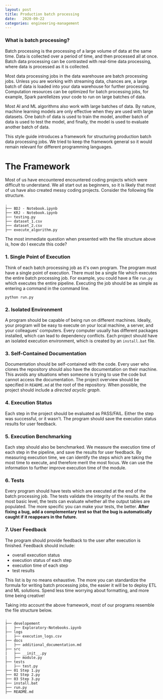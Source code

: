 ```yaml
---
layout: post
title: Production batch processing
date:   2020-09-22
categories: engineering-management
---
```


### What is batch processing?
Batch processing is the processing of a large volume of data at the same time. Data is collected over a period of time, and then processed all at once. Batch data processing can be contrasted with real-time data processing, where data is processed as it is collected.

Most data processing jobs in the data warehouse are batch processing jobs. Unless you are working with streaming data, chances are, a large batch of data is loaded into your data warehouse for further processing. Computation resources can be optimized for batch processing jobs, for example, Spark parellelizes your code to run on large batches of data.

Most AI and ML algorithms also work with large batches of data. By nature, machine learning models are only effective when they are used with large datasets. One batch of data is used to train the model, another batch of data is used to test the model, and finally, the model is used to evaluate another batch of data.

This style guide introduces a framework for structuring production batch data processing jobs. We tried to keep the framework general so it would remain relevant for different programming languages.

# **The Framework**
Most of us have encountered encountered coding projects which were difficult to understand. We all start out as beginners, so it is likely that most of us have also created messy coding projects. Consider the following file structure.

```
.
├── BDJ - Notebook.ipynb
├── KRJ - Notebook.ipynb
├── testing.py
├── dataset_1.csv
├── dataset_2.csv
├── execute_algorithm.py
```

The most immediate question when presented with the file structure above is, how do I execute this code?

### 1. Single Point of Execution
Think of each batch processing job as it's own program. The program must have a single point of execution. There must be a single file which executes the entire batch processing job. For example, you could have a file `run.py` which executes the entire pipeline. Executing the job should be as simple as entering a command in the command line.
```
python run.py
```

### 2. Isolated Environment
A program should be capable of being run on different machines. Ideally, your program will be easy to execute on your local machine, a server, and your colleagues' computers. Every computer usually has different packages installed, which can lead to dependency conflicts. Each project should have an isolated execution environment, which is created by an `install.bat` file.

### 3. Self-Contained Documentation
Documentation should be self-contained with the code. Every user who clones the repository should also have the documentation on their machine. This avoids any situations when someone is trying to use the code but cannot access the documentation. The project overview should be specified in `README.md` at the root of the repository. When possible, the project should include a *directed acyclic graph*.

### 4. Execution Status
Each step in the project should be evaluated as PASS/FAIL. Either the step was successful, or it wasn't. The program should save the execution status results for user feedback.

### 5. Execution Benchmarking
Each step should also be benchmarked. We measure the execution time of each step in the pipeline, and save the results for user feedback. By measuring execution time, we can identify the steps which are taking the most time to execute, and therefore merit the most focus. We can use the information to further improve execution time of the module.

### 6. Tests
Every program should have tests which are executed at the end of the batch processing job. The tests validate the integrity of the results. At the most basic level, the tests can evaluate whether all the output tables are populated. The more specific you can make your tests, the better. **After fixing a bug, add a complementary test so that the bug is automatically caught if it reappears in the future.**

### 7. User Feedback
The program should provide feedback to the user after execution is finished. Feedback should include:
* overall execution status
* execution status of each step
* execution time of each step
* test results

This list is by no means exhaustive. The more you can standardize the formula for writing batch processing jobs, the easier it will be to deploy ETL and ML solutions. Spend less time worrying about formatting, and more time being creative!

Taking into account the above framework, most of our programs resemble the file structure below.

```
.
├── developement
|	├── Exploratory-Notebooks.ipynb
├── logs
|	├── execution_logs.csv
├── docs
|	├── additional_documentation.md
├── src
|	├── __init__.py
|	├── module.py
├── tests
|	├── test.py
├── 01 Step 1.py
├── 02 Step 2.py
├── 03 Step 3.py
├── install.bat
├── run.py
├── README.md
```